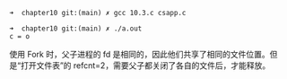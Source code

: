 ```shell script
➜  chapter10 git:(main) ✗ gcc 10.3.c csapp.c 

➜  chapter10 git:(main) ✗ ./a.out 
c = o
```

使用 Fork 时，父子进程的 fd 是相同的，因此他们共享了相同的文件位置。但是“打开文件表”的 refcnt=2，需要父子都关闭了各自的文件后，才能释放。

